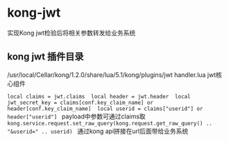 # kong-jwt 
实现Kong jwt检验后将相关参数转发给业务系统 

## kong jwt 插件目录  
/usr/local/Cellar/kong/1.2.0/share/lua/5.1/kong/plugins/jwt 
handler.lua jwt核心组件 

``
  local claims = jwt.claims 
  local header = jwt.header 
  local jwt_secret_key = claims[conf.key_claim_name] or header[conf.key_claim_name] 
  local userid = claims["userid"] or header["userid"] 
``
payload中参数可通过claims取 
``
  kong.service.request.set_raw_query(kong.request.get_raw_query() .. "&userid=" .. userid) 
``
通过kong api拼接在url后面带给业务系统 
